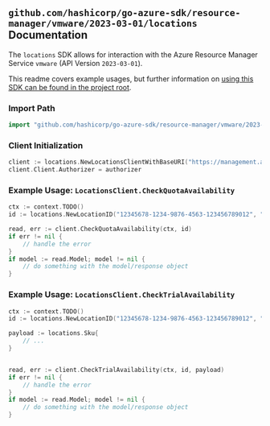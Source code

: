 
## `github.com/hashicorp/go-azure-sdk/resource-manager/vmware/2023-03-01/locations` Documentation

The `locations` SDK allows for interaction with the Azure Resource Manager Service `vmware` (API Version `2023-03-01`).

This readme covers example usages, but further information on [using this SDK can be found in the project root](https://github.com/hashicorp/go-azure-sdk/tree/main/docs).

### Import Path

```go
import "github.com/hashicorp/go-azure-sdk/resource-manager/vmware/2023-03-01/locations"
```


### Client Initialization

```go
client := locations.NewLocationsClientWithBaseURI("https://management.azure.com")
client.Client.Authorizer = authorizer
```


### Example Usage: `LocationsClient.CheckQuotaAvailability`

```go
ctx := context.TODO()
id := locations.NewLocationID("12345678-1234-9876-4563-123456789012", "locationValue")

read, err := client.CheckQuotaAvailability(ctx, id)
if err != nil {
	// handle the error
}
if model := read.Model; model != nil {
	// do something with the model/response object
}
```


### Example Usage: `LocationsClient.CheckTrialAvailability`

```go
ctx := context.TODO()
id := locations.NewLocationID("12345678-1234-9876-4563-123456789012", "locationValue")

payload := locations.Sku{
	// ...
}


read, err := client.CheckTrialAvailability(ctx, id, payload)
if err != nil {
	// handle the error
}
if model := read.Model; model != nil {
	// do something with the model/response object
}
```
